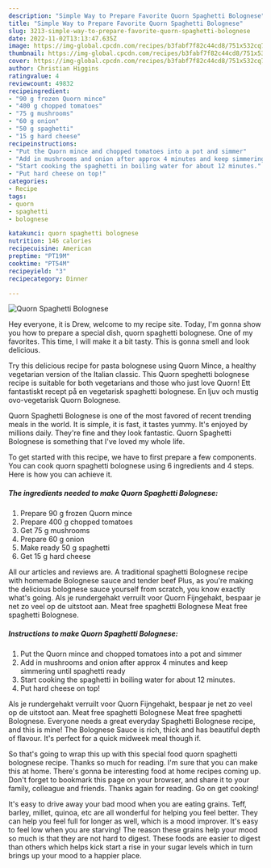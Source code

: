 ```yaml
---
description: "Simple Way to Prepare Favorite Quorn Spaghetti Bolognese"
title: "Simple Way to Prepare Favorite Quorn Spaghetti Bolognese"
slug: 3213-simple-way-to-prepare-favorite-quorn-spaghetti-bolognese
date: 2022-11-02T13:13:47.635Z
image: https://img-global.cpcdn.com/recipes/b3fabf7f82c44cd8/751x532cq70/quorn-spaghetti-bolognese-recipe-main-photo.jpg
thumbnail: https://img-global.cpcdn.com/recipes/b3fabf7f82c44cd8/751x532cq70/quorn-spaghetti-bolognese-recipe-main-photo.jpg
cover: https://img-global.cpcdn.com/recipes/b3fabf7f82c44cd8/751x532cq70/quorn-spaghetti-bolognese-recipe-main-photo.jpg
author: Christian Higgins
ratingvalue: 4
reviewcount: 49832
recipeingredient:
- "90 g frozen Quorn mince"
- "400 g chopped tomatoes"
- "75 g mushrooms"
- "60 g onion"
- "50 g spaghetti"
- "15 g hard cheese"
recipeinstructions:
- "Put the Quorn mince and chopped tomatoes into a pot and simmer"
- "Add in mushrooms and onion after approx 4 minutes and keep simmering until spaghetti ready"
- "Start cooking the spaghetti in boiling water for about 12 minutes."
- "Put hard cheese on top!"
categories:
- Recipe
tags:
- quorn
- spaghetti
- bolognese

katakunci: quorn spaghetti bolognese 
nutrition: 146 calories
recipecuisine: American
preptime: "PT19M"
cooktime: "PT54M"
recipeyield: "3"
recipecategory: Dinner

---
```



![Quorn Spaghetti Bolognese](https://img-global.cpcdn.com/recipes/b3fabf7f82c44cd8/751x532cq70/quorn-spaghetti-bolognese-recipe-main-photo.jpg)

Hey everyone, it is Drew, welcome to my recipe site. Today, I'm gonna show you how to prepare a special dish, quorn spaghetti bolognese. One of my favorites. This time, I will make it a bit tasty. This is gonna smell and look delicious.

Try this delicious recipe for pasta bolognese using Quorn Mince, a healthy vegetarian version of the Italian classic. This Quorn speghetti bolognese recipe is suitable for both vegetarians and those who just love Quorn! Ett fantastiskt recept på en vegetarisk spaghetti bolognese. En ljuv och mustig ovo-vegetarisk Quorn Bolognese.

Quorn Spaghetti Bolognese is one of the most favored of recent trending meals in the world. It is simple, it is fast, it tastes yummy. It's enjoyed by millions daily. They're fine and they look fantastic. Quorn Spaghetti Bolognese is something that I've loved my whole life.


To get started with this recipe, we have to first prepare a few components. You can cook quorn spaghetti bolognese using 6 ingredients and 4 steps. Here is how you can achieve it.

<!--inarticleads1-->

##### The ingredients needed to make Quorn Spaghetti Bolognese:

1. Prepare 90 g frozen Quorn mince
1. Prepare 400 g chopped tomatoes
1. Get 75 g mushrooms
1. Prepare 60 g onion
1. Make ready 50 g spaghetti
1. Get 15 g hard cheese


All our articles and reviews are. A traditional spaghetti Bolognese recipe with homemade Bolognese sauce and tender beef Plus, as you&#39;re making the delicious bolognese sauce yourself from scratch, you know exactly what&#39;s going. Als je rundergehakt verruilt voor Quorn Fijngehakt, bespaar je net zo veel op de uitstoot aan. Meat free spaghetti Bolognese Meat free spaghetti Bolognese. 

<!--inarticleads2-->

##### Instructions to make Quorn Spaghetti Bolognese:

1. Put the Quorn mince and chopped tomatoes into a pot and simmer
1. Add in mushrooms and onion after approx 4 minutes and keep simmering until spaghetti ready
1. Start cooking the spaghetti in boiling water for about 12 minutes.
1. Put hard cheese on top!


Als je rundergehakt verruilt voor Quorn Fijngehakt, bespaar je net zo veel op de uitstoot aan. Meat free spaghetti Bolognese Meat free spaghetti Bolognese. Everyone needs a great everyday Spaghetti Bolognese recipe, and this is mine! The Bolognese Sauce is rich, thick and has beautiful depth of flavour. It&#39;s perfect for a quick midweek meal though if. 

So that's going to wrap this up with this special food quorn spaghetti bolognese recipe. Thanks so much for reading. I'm sure that you can make this at home. There's gonna be interesting food at home recipes coming up. Don't forget to bookmark this page on your browser, and share it to your family, colleague and friends. Thanks again for reading. Go on get cooking!

It's easy to drive away your bad mood when you are eating grains. Teff, barley, millet, quinoa, etc are all wonderful for helping you feel better. They can help you feel full for longer as well, which is a mood improver. It's easy to feel low when you are starving! The reason these grains help your mood so much is that they are not hard to digest. These foods are easier to digest than others which helps kick start a rise in your sugar levels which in turn brings up your mood to a happier place.
